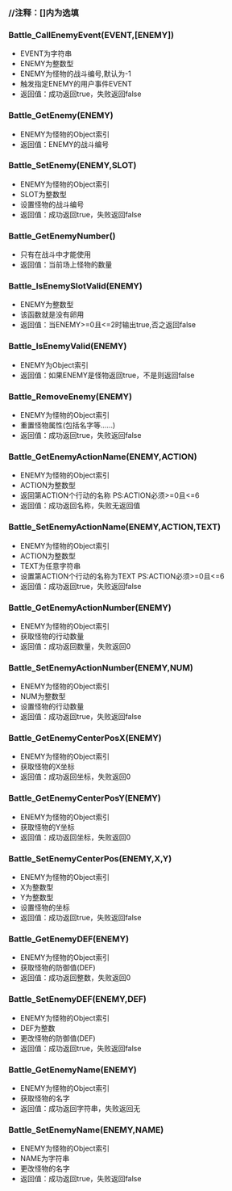 ### //注释：[]内为选填
### Battle_CallEnemyEvent(EVENT,[ENEMY])
- EVENT为字符串
- ENEMY为整数型
- ENEMY为怪物的战斗编号,默认为-1
- 触发指定ENEMY的用户事件EVENT
- 返回值：成功返回true，失败返回false

### Battle_GetEnemy(ENEMY)
- ENEMY为怪物的Object索引
- 返回值：ENEMY的战斗编号

### Battle_SetEnemy(ENEMY,SLOT)
- ENEMY为怪物的Object索引
- SLOT为整数型
- 设置怪物的战斗编号
- 返回值：成功返回true，失败返回false

### Battle_GetEnemyNumber()
- 只有在战斗中才能使用
- 返回值：当前场上怪物的数量

### Battle_IsEnemySlotValid(ENEMY)
- ENEMY为整数型
- 该函数就是没有卵用
- 返回值：当ENEMY>=0且<=2时输出true,否之返回false

### Battle_IsEnemyValid(ENEMY)
- ENEMY为Object索引
- 返回值：如果ENEMY是怪物返回true，不是则返回false

### Battle_RemoveEnemy(ENEMY)
- ENEMY为怪物的Object索引
- 重置怪物属性(包括名字等......)
- 返回值：成功返回true，失败返回false

### Battle_GetEnemyActionName(ENEMY,ACTION)
- ENEMY为怪物的Object索引
- ACTION为整数型
- 返回第ACTION个行动的名称 PS:ACTION必须>=0且<=6
- 返回值：成功返回名称，失败无返回值

### Battle_SetEnemyActionName(ENEMY,ACTION,TEXT)
- ENEMY为怪物的Object索引
- ACTION为整数型
- TEXT为任意字符串
- 设置第ACTION个行动的名称为TEXT PS:ACTION必须>=0且<=6
- 返回值：成功返回true，失败返回false

### Battle_GetEnemyActionNumber(ENEMY)
- ENEMY为怪物的Object索引
- 获取怪物的行动数量
- 返回值：成功返回数量，失败返回0

### Battle_SetEnemyActionNumber(ENEMY,NUM)
- ENEMY为怪物的Object索引
- NUM为整数型
- 设置怪物的行动数量
- 返回值：成功返回true，失败返回false

### Battle_GetEnemyCenterPosX(ENEMY)
- ENEMY为怪物的Object索引
- 获取怪物的X坐标
- 返回值：成功返回坐标，失败返回0

### Battle_GetEnemyCenterPosY(ENEMY)
- ENEMY为怪物的Object索引
- 获取怪物的Y坐标
- 返回值：成功返回坐标，失败返回0

### Battle_SetEnemyCenterPos(ENEMY,X,Y)
- ENEMY为怪物的Object索引
- X为整数型
- Y为整数型
- 设置怪物的坐标
- 返回值：成功返回true，失败返回false

### Battle_GetEnemyDEF(ENEMY)
- ENEMY为怪物的Object索引
- 获取怪物的防御值(DEF)
- 返回值：成功返回整数，失败返回0

### Battle_SetEnemyDEF(ENEMY,DEF)
- ENEMY为怪物的Object索引
- DEF为整数
- 更改怪物的防御值(DEF)
- 返回值：成功返回true，失败返回false

### Battle_GetEnemyName(ENEMY)
- ENEMY为怪物的Object索引
- 获取怪物的名字
- 返回值：成功返回字符串，失败返回无

### Battle_SetEnemyName(ENEMY,NAME)
- ENEMY为怪物的Object索引
- NAME为字符串
- 更改怪物的名字
- 返回值：成功返回true，失败返回false
